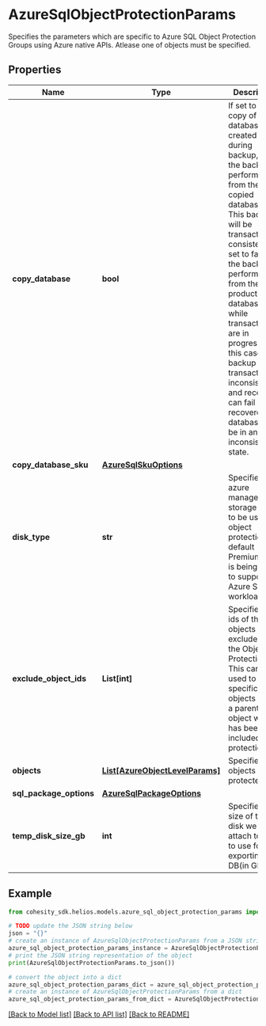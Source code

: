 # AzureSqlObjectProtectionParams

Specifies the parameters which are specific to Azure SQL Object Protection Groups using Azure native APIs. Atlease one of objects must be specified.

## Properties

Name | Type | Description | Notes
------------ | ------------- | ------------- | -------------
**copy_database** | **bool** | If set to true, a copy of the database is created during backup, and the backup is performed from the copied database. This backup will be transactionally consistent. If set to false, the backup is performed from the production database while transactions are in progress. In this case, the backup will be transactionally inconsistent, and recovery can fail or the recovered database may be in an inconsistent state. | [optional] 
**copy_database_sku** | [**AzureSqlSkuOptions**](AzureSqlSkuOptions.md) |  | [optional] 
**disk_type** | **str** | Specifies azure managed storage disk to be used for object protection. By default Premium LRS is being used to support Azure SQL workloads. | [optional] 
**exclude_object_ids** | **List[int]** | Specifies the ids of the objects to be excluded in the Object Protection. This can be used to ignore specific objects under a parent object which has been included for protection. | [optional] 
**objects** | [**List[AzureObjectLevelParams]**](AzureObjectLevelParams.md) | Specifies the objects to be protected. | [optional] 
**sql_package_options** | [**AzureSqlPackageOptions**](AzureSqlPackageOptions.md) |  | [optional] 
**temp_disk_size_gb** | **int** | Specifies the size of the disk we will attach to rigel to use for exporting this DB(in GB). | [optional] 

## Example

```python
from cohesity_sdk.helios.models.azure_sql_object_protection_params import AzureSqlObjectProtectionParams

# TODO update the JSON string below
json = "{}"
# create an instance of AzureSqlObjectProtectionParams from a JSON string
azure_sql_object_protection_params_instance = AzureSqlObjectProtectionParams.from_json(json)
# print the JSON string representation of the object
print(AzureSqlObjectProtectionParams.to_json())

# convert the object into a dict
azure_sql_object_protection_params_dict = azure_sql_object_protection_params_instance.to_dict()
# create an instance of AzureSqlObjectProtectionParams from a dict
azure_sql_object_protection_params_from_dict = AzureSqlObjectProtectionParams.from_dict(azure_sql_object_protection_params_dict)
```
[[Back to Model list]](../README.md#documentation-for-models) [[Back to API list]](../README.md#documentation-for-api-endpoints) [[Back to README]](../README.md)


